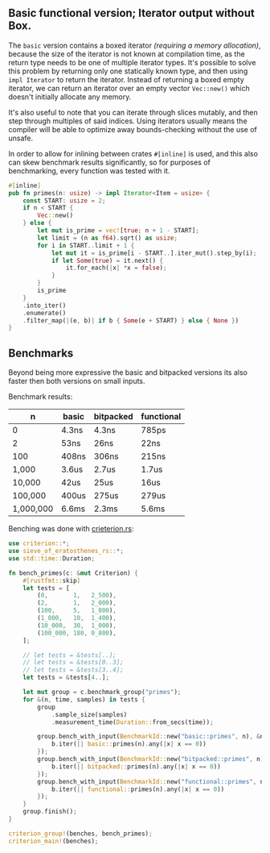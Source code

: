 
## Basic functional version; Iterator output without Box.

The `basic` version contains a boxed iterator *(requiring a memory
allocation)*, because the size of the iterator is not known at
compilation time, as the return type needs to be one of multiple
iterator types. It's possible to solve this problem by returning only
one statically known type, and then using `impl Iterator` to return
the iterator. Instead of returning a boxed empty iterator, we can
return an iterator over an empty vector `Vec::new()` which doesn't
initially allocate any memory.

It's also useful to note that you can iterate through slices mutably,
and then step through multiples of said indices. Using iterators
usually means the compiler will be able to optimize away
bounds-checking without the use of unsafe.

In order to allow for inlining between crates `#[inline]` is
used, and this also can skew benchmark results significantly, so for
purposes of benchmarking, every function was tested with it.

```rust
#[inline]
pub fn primes(n: usize) -> impl Iterator<Item = usize> {
    const START: usize = 2;
    if n < START {
        Vec::new()
    } else {
        let mut is_prime = vec![true; n + 1 - START];
        let limit = (n as f64).sqrt() as usize;
        for i in START..limit + 1 {
            let mut it = is_prime[i - START..].iter_mut().step_by(i);
            if let Some(true) = it.next() {
                it.for_each(|x| *x = false);
            }
        }
        is_prime
    }
    .into_iter()
    .enumerate()
    .filter_map(|(e, b)| if b { Some(e + START) } else { None })
}
```

## Benchmarks

Beyond being more expressive the basic and bitpacked versions its
also faster then both versions on small inputs.

Benchmark results:

| n         | basic | bitpacked | functional |
|-----------|-------|-----------|------------|
| 0         | 4.3ns | 4.3ns     | 785ps      |
| 2         | 53ns  | 26ns      | 22ns       |
| 100       | 408ns | 306ns     | 215ns      |
| 1,000     | 3.6us | 2.7us     | 1.7us      |
| 10,000    | 42us  | 25us      | 16us       |
| 100,000   | 400us | 275us     | 279us      |
| 1,000,000 | 6.6ms | 2.3ms     | 5.6ms      |

Benching was done with
[crieterion.rs](https://github.com/bheisler/criterion.rs):

```rust
use criterion::*;
use sieve_of_eratosthenes_rs::*;
use std::time::Duration;

fn bench_primes(c: &mut Criterion) {
    #[rustfmt::skip]
    let tests = [
        (0,       1,   2_500),
        (2,       1,   2_000),
        (100,     5,   1_800),
        (1_000,   10,  1_400),
        (10_000,  30,  1_000),
        (100_000, 180, 0_800),
    ];

    // let tests = &tests[..];
    // let tests = &tests[0..3];
    // let tests = &tests[3..4];
    let tests = &tests[4..];

    let mut group = c.benchmark_group("primes");
    for &(n, time, samples) in tests {
        group
            .sample_size(samples)
            .measurement_time(Duration::from_secs(time));

        group.bench_with_input(BenchmarkId::new("basic::primes", n), &n, |b, &n| {
            b.iter(|| basic::primes(n).any(|x| x == 0))
        });
        group.bench_with_input(BenchmarkId::new("bitpacked::primes", n), &n, |b, &n| {
            b.iter(|| bitpacked::primes(n).any(|x| x == 0))
        });
        group.bench_with_input(BenchmarkId::new("functional::primes", n), &n, |b, &n| {
            b.iter(|| functional::primes(n).any(|x| x == 0))
        });
    }
    group.finish();
}

criterion_group!(benches, bench_primes);
criterion_main!(benches);
```
